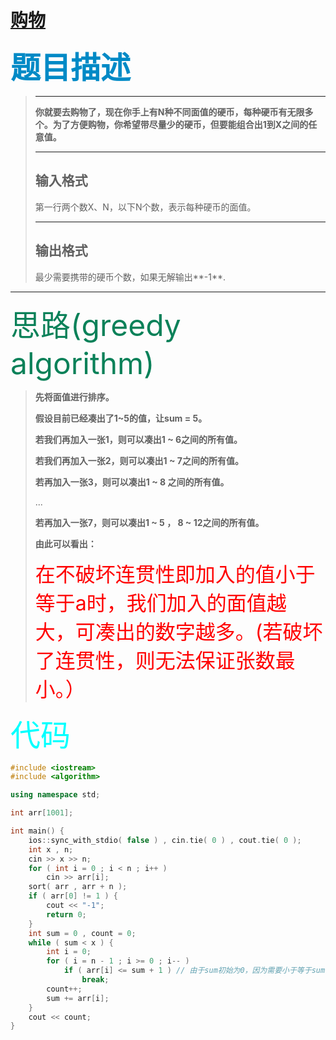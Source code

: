 # 						[购物](https://www.luogu.com.cn/problem/P1658)

**<font size = "10" color = "008AC6">题目描述</font>**

>---
>
>**你就要去购物了，现在你手上有N种不同面值的硬币，每种硬币有无限多个。为了方便购物，你希望带尽量少的硬币，但要能组合出1到X之间的任意值。**
>
>---
>
>## 输入格式
>
>第一行两个数X、N，以下N个数，表示每种硬币的面值。
>
>---
>
>## 输出格式
>
>最少需要携带的硬币个数，如果无解输出**-1**.

---

<font size = "10" color = "0A8159">思路(greedy algorithm)</font>

>**先将面值进行排序。**
>
>**假设目前已经凑出了1~5的值，让sum = 5。**
>
>**若我们再加入一张1，则可以凑出1 ~ 6之间的所有值。**
>
>**若我们再加入一张2，则可以凑出1 ~ 7之间的所有值。**
>
>**若再加入一张3，则可以凑出1 ~ 8 之间的所有值。**
>
>...
>
>**若再加入一张7，则可以凑出1 ~ 5 ， 8 ~ 12之间的所有值。**
>
>**由此可以看出：**
>
><font size = "6" color = "FF0000">在不破坏连贯性即加入的值小于等于a时，我们加入的面值越大，可凑出的数字越多。(若破坏了连贯性，则无法保证张数最小。）</font>

<font size = "10" color = "00FFFF">代码</font>

```c++
#include <iostream>
#include <algorithm>

using namespace std;

int arr[1001]; 

int main() {
    ios::sync_with_stdio( false ) , cin.tie( 0 ) , cout.tie( 0 );
    int x , n;
    cin >> x >> n;
    for ( int i = 0 ; i < n ; i++ )
        cin >> arr[i];
    sort( arr , arr + n );
    if ( arr[0] != 1 ) {
        cout << "-1";
        return 0;
    }
    int sum = 0 , count = 0;
    while ( sum < x ) {
        int i = 0;
        for ( i = n - 1 ; i >= 0 ; i-- )
            if ( arr[i] <= sum + 1 ) // 由于sum初始为0，因为需要小于等于sum + 1；
                break;
        count++;
        sum += arr[i];
    }
    cout << count;
}
```

